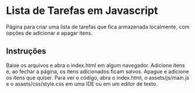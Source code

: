 # Lista de Tarefas em Javascript

Página para criar uma lista de tarefas que fica armazenada localmente, com opções de adicionar e apagar itens.

## Instruções

Baixe os arquivos e abra o index.html em algum navegador. Adicione itens e, ao fechar a página, os itens adicionados ficam salvos. Apague e adicione os itens que quiser. Para ver o código, abra o index.html, o assets/js/main.js e o assets/css/style.css em uma IDE ou em um editor de texto.